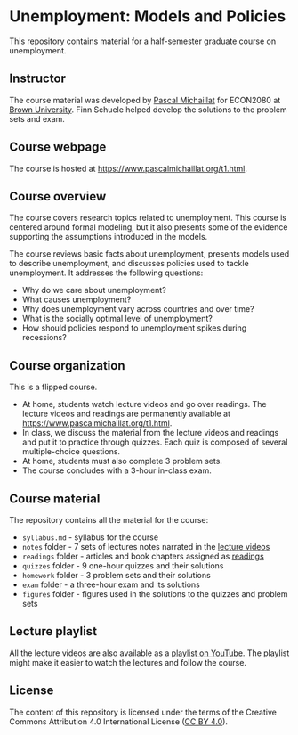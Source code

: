 # Unemployment: Models and Policies

This repository contains material for a half-semester graduate course on unemployment. 

## Instructor

The course material was developed by [Pascal Michaillat](https://www.pascalmichaillat.org/) for ECON2080 at [Brown University](https://www.brown.edu). Finn Schuele helped develop the solutions to the problem sets and exam.

## Course webpage

The course is hosted at https://www.pascalmichaillat.org/t1.html.

## Course overview

The course covers research topics related to unemployment. This course is centered around formal modeling, but it also presents some of the evidence supporting the assumptions introduced in the models.

The course reviews basic facts about unemployment, presents models used to describe unemployment, and discusses policies used to tackle unemployment. It addresses the following questions: 

+ Why do we care about unemployment?
+ What causes unemployment? 
+ Why does unemployment vary across countries and over time? 
+ What is the socially optimal level of unemployment? 
+ How should policies respond to unemployment spikes during recessions?

## Course organization

This is a flipped course. 

+ At home, students watch lecture videos and go over readings. The lecture videos and readings are permanently available at https://www.pascalmichaillat.org/t1.html.
+ In class, we discuss the material from the lecture videos and readings and put it to practice through quizzes. Each quiz is composed of several multiple-choice questions.
+ At home, students must also complete 3 problem sets.
+ The course concludes with a 3-hour in-class exam.

## Course material

The repository contains all the material for the course:

+ `syllabus.md` - syllabus for the course
+ `notes` folder - 7 sets of lectures notes narrated in the [lecture videos](https://www.pascalmichaillat.org/t1.html)
+ `readings` folder - articles and book chapters assigned as [readings](https://www.pascalmichaillat.org/t1.html)
+ `quizzes` folder - 9 one-hour quizzes and their solutions
+ `homework` folder - 3 problem sets and their solutions
+ `exam` folder - a three-hour exam and its solutions
+ `figures` folder - figures used in the solutions to the quizzes and problem sets

## Lecture playlist

All the lecture videos are also available as a [playlist on YouTube](https://www.youtube.com/playlist?list=PL5zEkRHvv2GxQlFbNf-YqSPMP6ePc3DQf). The playlist might make it easier to watch the lectures and follow the course.

## License

The content of this repository is licensed under the terms of the Creative Commons Attribution 4.0 International License ([CC BY 4.0](http://creativecommons.org/licenses/by/4.0/)).
